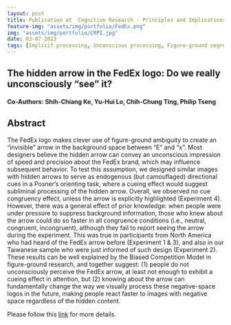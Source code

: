```yaml
---
layout: post
title: Publication at  Cognitive Research - Principles and Implications (Springer International Publishing)
feature-img: "assets/img/portfolio/FedEx.png"
img: "assets/img/portfolio/CRPI.jpg"
date: 03-07-2023
tags: [Implicit processing, Unconscious processing, Figure-ground segregation, Logo design, Consciousness, Biased competition model]
---    
```

## The hidden arrow in the FedEx logo: Do we really unconsciously “see” it?
#### Co-Authors: Shih-Chiang Ke, Yu-Hui Lo, Chih-Chung Ting, Philip Tseng

## Abstract
The FedEx logo makes clever use of figure-ground ambiguity to create an “invisible” arrow in the background space between “E” and “x”. Most designers believe the hidden arrow can convey an unconscious impression of speed and precision about the FedEx brand, which may influence subsequent behavior. To test this assumption, we designed similar images with hidden arrows to serve as endogenous (but camouflaged) directional cues in a Posner’s orienting task, where a cueing effect would suggest subliminal processing of the hidden arrow. Overall, we observed no cue congruency effect, unless the arrow is explicitly highlighted (Experiment 4). However, there was a general effect of prior knowledge: when people were under pressure to suppress background information, those who knew about the arrow could do so faster in all congruence conditions (i.e., neutral, congruent, incongruent), although they fail to report seeing the arrow during the experiment. This was true in participants from North America who had heard of the FedEx arrow before (Experiment 1 & 3), and also in our Taiwanese sample who were just informed of such design (Experiment 2). These results can be well explained by the Biased Competition Model in figure-ground research, and together suggest: (1) people do not unconsciously perceive the FedEx arrow, at least not enough to exhibit a cueing effect in attention, but (2) knowing about the arrow can fundamentally change the way we visually process these negative-space logos in the future, making people react faster to images with negative space regardless of the hidden content.

Please follow this [link](https://link.springer.com/article/10.1186/s41235-023-00494-x) for more details.

